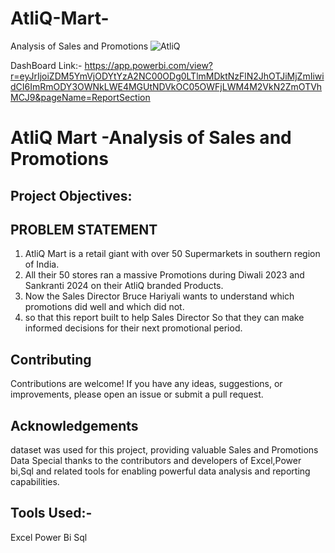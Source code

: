 # AtliQ-Mart-

Analysis of Sales and Promotions
![AtliQ](https://github.com/kajaldalai1/AtliQ-Mart-/assets/130289037/11497d55-cda1-4fe8-9d50-c8762d9d7cd6)

DashBoard Link:- https://app.powerbi.com/view?r=eyJrIjoiZDM5YmVjODYtYzA2NC00ODg0LTlmMDktNzFlN2JhOTJiMjZmIiwidCI6ImRmODY3OWNkLWE4MGUtNDVkOC05OWFjLWM4M2VkN2ZmOTVhMCJ9&pageName=ReportSection

# AtliQ Mart -Analysis of Sales and Promotions

## Project Objectives:

## PROBLEM STATEMENT

1. AtliQ Mart is a retail giant with over 50 Supermarkets in southern region of India.
2. All their 50 stores ran a massive Promotions during Diwali 2023 and Sankranti 2024 on their AtliQ branded Products.
3. Now the Sales Director Bruce Hariyali wants to understand which promotions did well and which did not.
4. so that this report built to help Sales Director So that they can make informed decisions for their next promotional period.

## Contributing

Contributions are welcome! If you have any ideas, suggestions, or improvements, please open an issue or submit a pull request.

## Acknowledgements

dataset was used for this project, providing valuable Sales and Promotions Data
Special thanks to the contributors and developers of Excel,Power bi,Sql and related tools for enabling powerful data analysis and reporting capabilities.

## Tools Used:-

Excel
Power Bi
Sql
